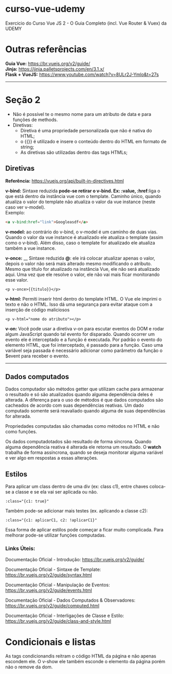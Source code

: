 # curso-vue-udemy
Exercicio do Curso Vue JS 2 - O Guia Completo (incl. Vue Router &amp; Vuex) da UDEMY

# Outras referências

__Guia Vue:__ https://br.vuejs.org/v2/guide/  
__Jinja:__ https://jinja.palletsprojects.com/en/3.1.x/  
__Flask + VueJS:__ https://www.youtube.com/watch?v=8ULr2J-Ymlo&t=27s  

---

# Seção 2
- Não é possível te o mesmo nome para um atributo de data e para funções de methods.
- Diretivas:
  - Diretiva é uma propriedade personalizada que não é nativa do HTML;
  - o {{}} é utilizado e insere o conteúdo dentro do HTML em formato de string;
  - As diretivas são utilizadas dentro das tags HTMLs; 

    

## Diretivas
__Referência:__ https://vuejs.org/api/built-in-directives.html   

__v-bind:__ Sintaxe reduzida __pode-se retirar o v-bind. Ex: :value, :href__:liga o que está dentro da instância vue com o template. Caminho único, quando atualiza o valor do template não atualiza o valor da vue instance (neste caso ver v-model).   
Exemplo:
```html
<a v-bind:href="link">Googleasdf</a> 
``` 

__v-model:__ ao contrário do v-bind, o v-model é um caminho de duas vias. Quando o valor da vue instance é atualizado ele atualiza o template (assim como o v-bind). Além disso, caso o template for atualizado ele atualiza também a vue instance.  

__v-once:__ __ Sintaxe reduzida __@__: ele irá colocar atualizar apenas o valor, depois o valor não será mais alterado mesmo modificando o atributo. Mesmo que título for atualizado na instância Vue, ele não será atualizado aqui. Uma vez que ele resolve o valor, ele não vai mais ficar monitorando esse valor.
```
<p v-once>{{titulo}}</p>
```

__v-html:__ Permiti inserir html dentro do template HTML. O Vue ele imprimi o texto e não o HTML. Isso dá uma segurança para evitar ataque com a inserção de código maliciosos
```
<p v-html="nome do atributo"></p>
```

__v-on:__ Você pode usar a diretiva v-on para escutar eventos do DOM e rodar algum JavaScript quando tal evento for disparado.  Quando ocorrer um evento ele é interceptado e a função é executada. Por padrão o evento do elemento HTML, que foi interceptado, é passado para a função. Caso uma variável seja passada é necessário adicionar como parâmetro da função o $event para receber o evento.   

---

## Dados computados

Dados computador são métodos getter que  utilizam cache para armazenar o resultado e só são atualizados quando alguma dependência deles é alterada. A diferença para o uso de métodos é que dados computados são cacheados de acordo com suas dependências reativas. Um dado computado somente será reavaliado quando alguma de suas dependências for alterada.

Propriedades computadas são chamadas como métodos no HTML e não como funções.

Os dados computadotados são resultado de forma síncrona. Quando alguma dependência reativa é alterada ele retorna um resultado. O __watch__ trabalha de forma assíncrona, quando se deseja monitorar alguma variável e ver algo em respostas a essas alterações.

## Estilos

Para aplicar um class dentro de uma div (ex: class c1), entre chaves coloca-se a classe e se ela vai ser aplicada ou não.

```
:class="{c1: true}"
```

Também pode-se adicionar mais testes (ex. aplicando a classe c2):

```
:class="{c1: aplicarC1, c2: !aplicarC1}"
```

Essa forma de aplicar estilos pode começar a ficar muito complicada. Para melhorar pode-se utilizar funções computadas.

### Links Úteis:

Documentação Oficial - Introdução: https://br.vuejs.org/v2/guide/

Documentação Oficial - Sintaxe de Template: https://br.vuejs.org/v2/guide/syntax.html

Documentação Oficial - Manipulação de Eventos: https://br.vuejs.org/v2/guide/events.html

Documentação Oficial - Dados Computados & Observadores: https://br.vuejs.org/v2/guide/computed.html

Documentação Oficial - Interligações de Classe e Estilo: https://br.vuejs.org/v2/guide/class-and-style.html

# Condicionais e listas
As tags condicionandis reitram o código HTML da página e não apenas escondem ele. O v-show ele também esconde o elemento da página porém não o remove da dom.